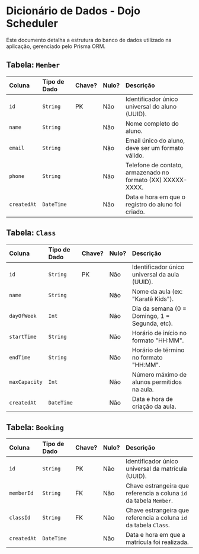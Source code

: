 # Dicionário de Dados - Dojo Scheduler

Este documento detalha a estrutura do banco de dados utilizado na aplicação, gerenciado pelo Prisma ORM.

## Tabela: `Member`

| Coluna | Tipo de Dado | Chave? | Nulo? | Descrição |
| :--- | :--- | :--- | :--- | :--- |
| `id` | `String` | PK | Não | Identificador único universal do aluno (UUID). |
| `name` | `String` | | Não | Nome completo do aluno. |
| `email` | `String` | | Não | Email único do aluno, deve ser um formato válido. |
| `phone` | `String` | | Não | Telefone de contato, armazenado no formato (XX) XXXXX-XXXX. |
| `createdAt`| `DateTime` | | Não | Data e hora em que o registro do aluno foi criado. |

## Tabela: `Class`

| Coluna | Tipo de Dado | Chave? | Nulo? | Descrição |
| :--- | :--- | :--- | :--- | :--- |
| `id` | `String` | PK | Não | Identificador único universal da aula (UUID). |
| `name` | `String` | | Não | Nome da aula (ex: "Karatê Kids"). |
| `dayOfWeek` | `Int` | | Não | Dia da semana (0 = Domingo, 1 = Segunda, etc). |
| `startTime` | `String` | | Não | Horário de início no formato "HH:MM". |
| `endTime` | `String` | | Não | Horário de término no formato "HH:MM". |
| `maxCapacity`| `Int` | | Não | Número máximo de alunos permitidos na aula. |
| `createdAt`| `DateTime` | | Não | Data e hora de criação da aula. |
    
## Tabela: `Booking`

| Coluna | Tipo de Dado | Chave? | Nulo? | Descrição |
| :--- | :--- | :--- | :--- | :--- |
| `id` | `String` | PK | Não | Identificador único universal da matrícula (UUID).|
| `memberId`| `String` | FK | Não | Chave estrangeira que referencia a coluna `id` da tabela `Member`.|
| `classId` | `String` | FK | Não | Chave estrangeira que referencia a coluna `id` da tabela `Class`. |
| `createdAt`| `DateTime` | | Não | Data e hora em que a matrícula foi realizada. |
